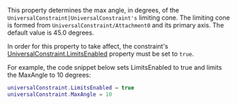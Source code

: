 This property determines the max angle, in degrees, of the `UniversalConstraint|UniversalConstraint's` limiting cone. The limiting cone is formed from `UniversalConstraint/Attachment0` and its primary axis. The default value is 45.0 degrees.

In order for this property to take affect, the constraint's [UniversalConstraint.LimitsEnabled](https://developer.roblox.com/en-us/api-reference/property/UniversalConstraint/LimitsEnabled) property must be set to `true`.

For example, the code snippet below sets LimitsEnabled to true and limits the MaxAngle to 10 degrees:

```lua
universalConstraint.LimitsEnabled = true
universalConstraint.MaxAngle = 10
```